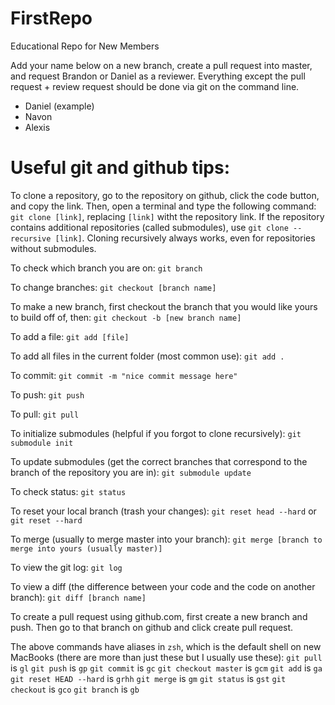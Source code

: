 # FirstRepo
Educational Repo for New Members

Add your name below on a new branch, create a pull request into master, and request Brandon or Daniel as a reviewer. Everything except the pull request + review request should be done via git on the command line.
- Daniel (example)
- Navon
- Alexis



# Useful git and github tips:

To clone a repository, go to the repository on github, click the code button, and copy the link. Then, open a terminal and type the following command:
```git clone [link]```, replacing `[link]` witht the repository link. If the repository contains additional repositories (called submodules), use ```git clone --recursive [link]```. Cloning recursively always works, even for repositories without submodules.

To check which branch you are on:
```git branch```

To change branches:
```git checkout [branch name]```

To make a new branch, first checkout the branch that you would like yours to build off of, then:
```git checkout -b [new branch name]```

To add a file:
```git add [file]```

To add all files in the current folder (most common use):
```git add .```

To commit:
```git commit -m "nice commit message here"```

To push:
```git push```

To pull:
```git pull```

To initialize submodules (helpful if you forgot to clone recursively):
```git submodule init```

To update submodules (get the correct branches that correspond to the branch of the repository you are in):
```git submodule update```

To check status:
```git status```

To reset your local branch (trash your changes):
```git reset head --hard``` or ```git reset --hard```

To merge (usually to merge master into your branch):
```git merge [branch to merge into yours (usually master)]```

To view the git log:
```git log```

To view a diff (the difference between your code and the code on another branch):
```git diff [branch name]```


To create a pull request using github.com, first create a new branch and push. Then go to that branch on github and click create pull request.

The above commands have aliases in `zsh`, which is the default shell on new MacBooks (there are more than just these but I usually use these):
```git pull``` is ```gl```
```git push``` is ```gp```
```git commit``` is ```gc```
```git checkout master``` is ```gcm```
```git add``` is ```ga```
```git reset HEAD --hard``` is ```grhh```
```git merge``` is ```gm```
```git status``` is ```gst```
```git checkout``` is ```gco```
```git branch``` is ```gb```
